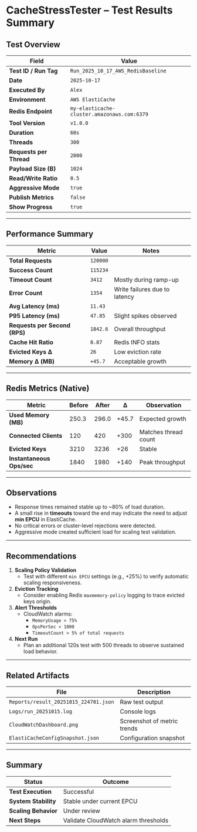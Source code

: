 # CacheStressTester – Test Results Summary

## Test Overview

| Field | Value |
|-------|--------|
| **Test ID / Run Tag** | `Run_2025_10_17_AWS_RedisBaseline` |
| **Date** | `2025-10-17` |
| **Executed By** | `Alex` |
| **Environment** | `AWS ElastiCache` |
| **Redis Endpoint** | `my-elasticache-cluster.amazonaws.com:6379` |
| **Tool Version** | `v1.0.0` |
| **Duration** | `60s` |
| **Threads** | `300` |
| **Requests per Thread** | `2000` |
| **Payload Size (B)** | `1024` |
| **Read/Write Ratio** | `0.5` |
| **Aggressive Mode** | `true` |
| **Publish Metrics** | `false` |
| **Show Progress** | `true` | 

---

## Performance Summary

| Metric | Value | Notes |
|---------|--------|-------|
| **Total Requests** | `120000` |  |
| **Success Count** | `115234` |  |
| **Timeout Count** | `3412` | Mostly during ramp-up |
| **Error Count** | `1354` | Write failures due to latency |
| **Avg Latency (ms)** | `11.43` |  |
| **P95 Latency (ms)** | `47.85` | Slight spikes observed |
| **Requests per Second (RPS)** | `1842.6` | Overall throughput |
| **Cache Hit Ratio** | `0.87` | Redis INFO stats |
| **Evicted Keys Δ** | `26` | Low eviction rate |
| **Memory Δ (MB)** | `+45.7` | Acceptable growth |

---

## Redis Metrics (Native)

| Metric | Before | After | Δ | Observation |
|---------|---------|-------|--|--------------|
| **Used Memory (MB)** | 250.3 | 296.0 | +45.7 | Expected growth |
| **Connected Clients** | 120 | 420 | +300 | Matches thread count |
| **Evicted Keys** | 3210 | 3236 | +26 | Stable |
| **Instantaneous Ops/sec** | 1840 | 1980 | +140 | Peak throughput |

---

## Observations

- Response times remained stable up to ~80% of load duration.  
- A small rise in **timeouts** toward the end may indicate the need to adjust **min EPCU** in ElastiCache.  
- No critical errors or cluster-level rejections were detected.  
- Aggressive mode created sufficient load for scaling test validation.

---

## Recommendations

1. **Scaling Policy Validation**
   - Test with different `min EPCU` settings (e.g., +25%) to verify automatic scaling responsiveness.
2. **Eviction Tracking**
   - Consider enabling Redis `maxmemory-policy` logging to trace evicted keys origin.
3. **Alert Thresholds**
   - CloudWatch alarms:  
     - `MemoryUsage > 75%`  
     - `OpsPerSec < 1000`  
     - `TimeoutCount > 5% of total requests`
4. **Next Run**
   - Plan an additional 120s test with 500 threads to observe sustained load behavior.

---

## Related Artifacts

| File | Description |
|------|--------------|
| `Reports/result_20251015_224701.json` | Raw test output |
| `Logs/run_20251015.log` | Console logs |
| `CloudWatchDashboard.png` | Screenshot of metric trends |
| `ElastiCacheConfigSnapshot.json` | Configuration snapshot |

---

## Summary

| Status | Outcome |
|---------|----------|
| **Test Execution** | Successful |
| **System Stability** | Stable under current EPCU |
| **Scaling Behavior** | Under review |
| **Next Steps** | Validate CloudWatch alarm thresholds |
